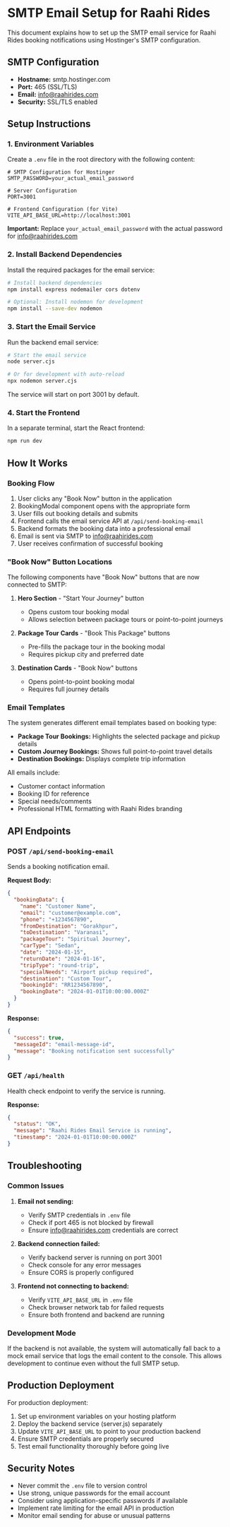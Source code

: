 # SMTP Email Setup for Raahi Rides

This document explains how to set up the SMTP email service for Raahi Rides booking notifications using Hostinger's SMTP configuration.

## SMTP Configuration

- **Hostname:** smtp.hostinger.com
- **Port:** 465 (SSL/TLS)
- **Email:** info@raahirides.com
- **Security:** SSL/TLS enabled

## Setup Instructions

### 1. Environment Variables

Create a `.env` file in the root directory with the following content:

```env
# SMTP Configuration for Hostinger
SMTP_PASSWORD=your_actual_email_password

# Server Configuration
PORT=3001

# Frontend Configuration (for Vite)
VITE_API_BASE_URL=http://localhost:3001
```

**Important:** Replace `your_actual_email_password` with the actual password for info@raahirides.com

### 2. Install Backend Dependencies

Install the required packages for the email service:

```bash
# Install backend dependencies
npm install express nodemailer cors dotenv

# Optional: Install nodemon for development
npm install --save-dev nodemon
```

### 3. Start the Email Service

Run the backend email service:

```bash
# Start the email service
node server.cjs

# Or for development with auto-reload
npx nodemon server.cjs
```

The service will start on port 3001 by default.

### 4. Start the Frontend

In a separate terminal, start the React frontend:

```bash
npm run dev
```

## How It Works

### Booking Flow

1. User clicks any "Book Now" button in the application
2. BookingModal component opens with the appropriate form
3. User fills out booking details and submits
4. Frontend calls the email service API at `/api/send-booking-email`
5. Backend formats the booking data into a professional email
6. Email is sent via SMTP to info@raahirides.com
7. User receives confirmation of successful booking

### "Book Now" Button Locations

The following components have "Book Now" buttons that are now connected to SMTP:

1. **Hero Section** - "Start Your Journey" button
   - Opens custom tour booking modal
   - Allows selection between package tours or point-to-point journeys

2. **Package Tour Cards** - "Book This Package" buttons
   - Pre-fills the package tour in the booking modal
   - Requires pickup city and preferred date

3. **Destination Cards** - "Book Now" buttons
   - Opens point-to-point booking modal
   - Requires full journey details

### Email Templates

The system generates different email templates based on booking type:

- **Package Tour Bookings:** Highlights the selected package and pickup details
- **Custom Journey Bookings:** Shows full point-to-point travel details
- **Destination Bookings:** Displays complete trip information

All emails include:
- Customer contact information
- Booking ID for reference
- Special needs/comments
- Professional HTML formatting with Raahi Rides branding

## API Endpoints

### POST `/api/send-booking-email`

Sends a booking notification email.

**Request Body:**
```json
{
  "bookingData": {
    "name": "Customer Name",
    "email": "customer@example.com",
    "phone": "+1234567890",
    "fromDestination": "Gorakhpur",
    "toDestination": "Varanasi",
    "packageTour": "Spiritual Journey",
    "carType": "Sedan",
    "date": "2024-01-15",
    "returnDate": "2024-01-16",
    "tripType": "round-trip",
    "specialNeeds": "Airport pickup required",
    "destination": "Custom Tour",
    "bookingId": "RR1234567890",
    "bookingDate": "2024-01-01T10:00:00.000Z"
  }
}
```

**Response:**
```json
{
  "success": true,
  "messageId": "email-message-id",
  "message": "Booking notification sent successfully"
}
```

### GET `/api/health`

Health check endpoint to verify the service is running.

**Response:**
```json
{
  "status": "OK",
  "message": "Raahi Rides Email Service is running",
  "timestamp": "2024-01-01T10:00:00.000Z"
}
```

## Troubleshooting

### Common Issues

1. **Email not sending:**
   - Verify SMTP credentials in `.env` file
   - Check if port 465 is not blocked by firewall
   - Ensure info@raahirides.com credentials are correct

2. **Backend connection failed:**
   - Verify backend server is running on port 3001
   - Check console for any error messages
   - Ensure CORS is properly configured

3. **Frontend not connecting to backend:**
   - Verify `VITE_API_BASE_URL` in `.env` file
   - Check browser network tab for failed requests
   - Ensure both frontend and backend are running

### Development Mode

If the backend is not available, the system will automatically fall back to a mock email service that logs the email content to the console. This allows development to continue even without the full SMTP setup.

## Production Deployment

For production deployment:

1. Set up environment variables on your hosting platform
2. Deploy the backend service (server.js) separately
3. Update `VITE_API_BASE_URL` to point to your production backend
4. Ensure SMTP credentials are properly secured
5. Test email functionality thoroughly before going live

## Security Notes

- Never commit the `.env` file to version control
- Use strong, unique passwords for the email account
- Consider using application-specific passwords if available
- Implement rate limiting for the email API in production
- Monitor email sending for abuse or unusual patterns
